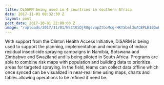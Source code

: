 ```yaml
---
title: DiSARM being used in 4 countries in southern Africa
date: 2017-11-01 08:32:30 Z
layout: post
post_date: 2017-10-01 22:00:00 Z
image: "/uploads/2017/11/01/WsCt05DjROgsvupZtboMcg-HKT5bml3uACBPLE103wHeC7dU5eEhJ6tlHIF1FyKjdAev940cJ0r40twkA1xzOjfTKCosokf8u2vZaa2l-TkyRYgj2G8dD4hWOuMuIOGA8L89DZK4.png"
---
```


With support from the Clinton Health Access Initiative, DiSARM is being used to support the planning, implementation and monitoring of indoor residual insecticide spraying campaigns in Namibia, Botswana and Zimbabwe and Swaziland and is being piloted in South Africa. Programs are able to combine risk maps with population and building data to prioritize areas for targeted spraying. In the field, teams can collect data offline which once synced can be visualized in near-real time using maps, charts and tables allowing operations to be refined if need be. 